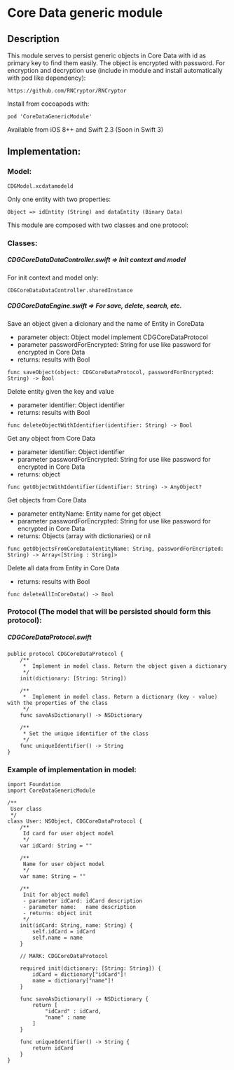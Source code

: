 # Core Data generic module

## Description

This module serves to persist generic objects in Core Data with id as primary key to find them easily.
The object is encrypted with password.
For encryption and decryption use (include in module and install automatically with pod like dependency):

`https://github.com/RNCryptor/RNCryptor`

Install from cocoapods with:

```
pod 'CoreDataGenericModule'
```

Available from iOS 8++ and Swift 2.3 (Soon in Swift 3)

## Implementation:

### Model:

```
CDGModel.xcdatamodeld
```

Only one entity with two properties:

```
Object => idEntity (String) and dataEntity (Binary Data)
```

This module are composed with two classes and one protocol:

### Classes:

##### CDGCoreDataDataController.swift => Init context and model

For init context and model only:

```
CDGCoreDataDataController.sharedInstance
```

##### CDGCoreDataEngine.swift => For save, delete, search, etc.

Save an object given a dicionary and the name of Entity in CoreData

- parameter object: Object model implement CDGCoreDataProtocol
- parameter passwordForEncrypted: String for use like password for encrypted in Core Data
- returns: results with Bool

```
func saveObject(object: CDGCoreDataProtocol, passwordForEncrypted: String) -> Bool
```

Delete entity given the key and value

- parameter identifier: Object identifier
- returns: results with Bool

```
func deleteObjectWithIdentifier(identifier: String) -> Bool
```

Get any object from Core Data

- parameter identifier: Object identifier
- parameter passwordForEncrypted: String for use like password for encrypted in Core Data
- returns: object

```
func getObjectWithIdentifier(identifier: String) -> AnyObject?
```

Get objects from Core Data

- parameter entityName: Entity name for get object
- parameter passwordForEncrypted: String for use like password for encrypted in Core Data
- returns: Objects (array with dictionaries) or nil

```
func getObjectsFromCoreData(entityName: String, passwordForEncripted: String) -> Array<[String : String]>
```

Delete all data from Entity in Core Data

- returns: results with Bool

```
func deleteAllInCoreData() -> Bool
```

### Protocol (The model that will be persisted should form this protocol):

##### CDGCoreDataProtocol.swift

```
public protocol CDGCoreDataProtocol {
    /**
     *  Implement in model class. Return the object given a dictionary
     */
    init(dictionary: [String: String])
    
    /**
     *  Implement in model class. Return a dictionary (key - value) with the properties of the class
     */
    func saveAsDictionary() -> NSDictionary
    
    /**
     * Set the unique identifier of the class
     */
    func uniqueIdentifier() -> String
}
```

### Example of implementation in model:

```
import Foundation
import CoreDataGenericModule

/**
 User class
 */
class User: NSObject, CDGCoreDataProtocol {
    /**
     Id card for user object model
     */
    var idCard: String = ""
    
    /**
     Name for user object model
     */
    var name: String = ""
    
    /**
     Init for object model
     - parameter idCard: idCard description
     - parameter name:   name description
     - returns: object init
     */
    init(idCard: String, name: String) {
        self.idCard = idCard
        self.name = name
    }
    
    // MARK: CDGCoreDataProtocol
    
    required init(dictionary: [String: String]) {
        idCard = dictionary["idCard"]!
        name = dictionary["name"]!
    }
    
    func saveAsDictionary() -> NSDictionary {
        return [
            "idCard" : idCard,
            "name" : name
        ]
    }
    
    func uniqueIdentifier() -> String {
        return idCard
    }
}
```